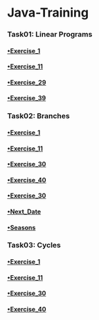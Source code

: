 # Java-Training
### Task01: Linear Programs

#### [•Exercise_1](https://github.com/Tsarionok/Java-Training/tree/master/Task_1_LinearPrograms/Exercise1/src/main/java/by/tsarionok)
#### [•Exercise_11](https://github.com/Tsarionok/Java-Training/tree/master/Task_1_LinearPrograms/Exercise11/src/main/java/by/tsarionok)
#### [•Exercise_29](https://github.com/Tsarionok/Java-Training/tree/master/Task_1_LinearPrograms/Exercise29/src/main/java/by/tsarionok)
#### [•Exercise_39](https://github.com/Tsarionok/Java-Training/tree/master/Task_1_LinearPrograms/Exercise39/src/main/java/by/tsarionok)

### Task02: Branches

#### [•Exercise_1](https://github.com/Tsarionok/Java-Training/tree/dev/Task_2_Branches/Exercise1/src/main/java/by/tsarionok)
#### [•Exercise_11](https://github.com/Tsarionok/Java-Training/tree/dev/Task_2_Branches/Exercise11/src/main/java/by/tsarionok)
#### [•Exercise_30](https://github.com/Tsarionok/Java-Training/tree/dev/Task_2_Branches/Exercise30/src/main/java/by/tsarionok)
#### [•Exercise_40](https://github.com/Tsarionok/Java-Training/tree/dev/Task_2_Branches/Exercise40/src/main/java/by/tsarionok)
#### [•Exercise_30](https://github.com/Tsarionok/Java-Training/tree/dev/Task_2_Branches/Exercise30/src/main/java/by/tsarionok)
#### [•Next_Date](https://github.com/Tsarionok/Java-Training/tree/dev/Task_2_Branches/NextDate/src/main/java/by/tsarionok)
#### [•Seasons](https://github.com/Tsarionok/Java-Training/tree/dev/Task_2_Branches/Seasons/src/main/java/by/tsarionok)

### Task03: Cycles

#### [•Exercise_1](https://github.com/Tsarionok/Java-Training/tree/dev/Task_3_Cycles/Exercise1)
#### [•Exercise_11](https://github.com/Tsarionok/Java-Training/tree/dev/Task_3_Cycles/Exercise11)
#### [•Exercise_30](https://github.com/Tsarionok/Java-Training/tree/dev/Task_3_Cycles/Exercise30)
#### [•Exercise_40](https://github.com/Tsarionok/Java-Training/tree/dev/Task_3_Cycles/Exercise40)
